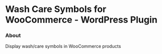 # Wash Care Symbols for WooCommerce - WordPress Plugin

### About
Display wash/care symbols in WooCommerce products